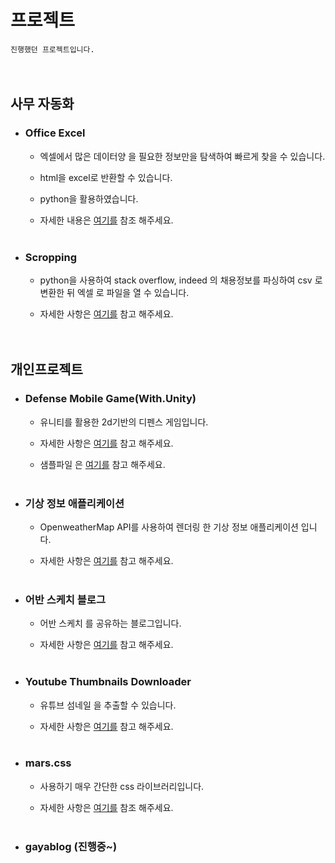 # 프로젝트

<code>진행했던 프로젝트입니다.</code>  
<br><br>



## 사무 자동화

* ### Office Excel

   - 엑셀에서 많은 데이터양 을 필요한 정보만을 탐색하여 빠르게 찾을 수 있습니다.
   
   - html을 excel로 반환할 수 있습니다.

   - python을 활용하였습니다.

   - 자세한 내용은 <a href="https://office-excel-portfolio.herokuapp.com/">여기를</a> 참조 해주세요.<br><br>

* ### Scropping

  - python을 사용하여 stack overflow, indeed 의 채용정보를 파싱하여 csv 로 변환한 뒤 엑셀 로 파일을 열 수 있습니다.
  
  - 자세한 사항은 <a href="https://github.com/GayaChoi/python_2019">여기를</a> 참고 해주세요.<br><br><br>


## 개인프로젝트

 * ### Defense Mobile Game(With.Unity)
 
   - 유니티를 활용한 2d기반의 디펜스 게임입니다.
   
   - 자세한 사항은 <a href="https://github.com/GayaChoi/Defense-Game-Mobile">여기를</a> 참고 해주세요.<br>
   
   - 샘플파일 은 <a href="https://drive.google.com/drive/u/0/folders/1HxuuZsnomRSpCnNNLplYDg39gI7mfyaF">여기를</a> 참고 해주세요.<br><br>
   
 * ### 기상 정보 애플리케이션
   
   - OpenweatherMap API를 사용하여 렌더링 한 기상 정보 애플리케이션 입니다.
   
   - 자세한 사항은 <a href="https://poseidon-weather-app.herokuapp.com/">여기를</a> 참고 해주세요.<br><br>
   
 * ### 어반 스케치 블로그
 
   - 어반 스케치 를 공유하는 블로그입니다.
   
   - 자세한 사항은 <a href="https://urban-sketch.herokuapp.com/">여기를</a> 참고 해주세요.<br><br>

 * ### Youtube Thumbnails Downloader
  
   - 유튜브 섬네일 을 추출할 수 있습니다.
   
   - 자세한 사항은 <a href="https://awesomeyouthumb.firebaseapp.com/">여기를</a> 참고 해주세요.<br><br> 

 * ### mars.css
 
   - 사용하기 매우 간단한 css 라이브러리입니다.
   
   - 자세한 사항은 <a href="https://marscss.herokuapp.com/">여기를</a> 참조 해주세요.<br><br>
   
* ### gayablog (진행중~)
 
   
   
   
   
   
   
 
